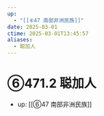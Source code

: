 ```yaml
---
up:
  - "[[⑥47 南部非洲民族]]"
date: 2025-03-01
ctime: 2025-03-01T13:45:57
aliases:
  - 聪加人
---
```


# ⑥471.2 聪加人

- up: [[⑥47 南部非洲民族]]

